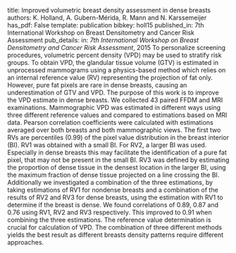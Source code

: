 title: Improved volumetric breast density assessment in dense breasts
authors: K. Holland, A. Gubern-Mérida, R. Mann and N. Karssemeijer
has_pdf: False
template: publication
bibkey: holl15
published_in: 7th International Workshop on Breast Densitometry and Cancer Risk Assessment
pub_details: in: <i>7th International Workshop on Breast Densitometry and Cancer Risk Assessment</i>, 2015
To personalize screening procedures, volumetric percent density (VPD) may be used to stratify risk groups. To obtain VPD, the glandular tissue volume (GTV) is estimated in unprocessed mammograms using a physics-based method which relies on an internal reference value (RV) representing the projection of fat only. However, pure fat pixels are rare in dense breasts, causing an underestimation of GTV and VPD. The purpose of this work is to improve the VPD estimate in dense breasts. We collected 43 paired FFDM and MRI examinations. Mammographic VPD was estimated in different ways using three different reference values and compared to estimations based on MRI data. Pearson correlation coefficients were calculated with estimations averaged over both breasts and both mammographic views. The first two RVs are percentiles (0.99) of the pixel value distribution in the breast interior (BI). RV1 was obtained with a small BI. For RV2, a larger BI was used. Especially in dense breasts this may facilitate the identification of a pure fat pixel, that may not be present in the small BI. RV3 was defined by estimating the proportion of dense tissue in the densest location in the larger BI, using the maximum fraction of dense tissue projected on a line crossing the BI. Additionally we investigated a combination of the three estimations, by taking estimations of RV1 for nondense breasts and a combination of the results of RV2 and RV3 for dense breasts, using the estimation with RV1 to determine if the breast is dense. We found correlations of 0.89, 0.87 and 0.76 using RV1, RV2 and RV3 respectively. This improved to 0.91 when combining the three estimations. The reference value determination is crucial for calculation of VPD. The combination of three different methods yields the best result as different breasts density patterns require different approaches.

